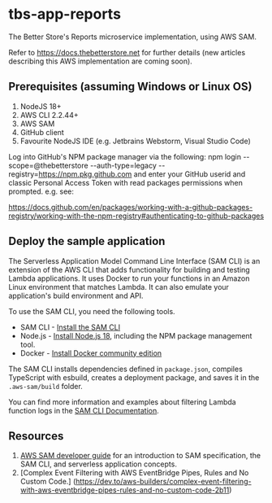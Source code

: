 # tbs-app-reports

The Better Store's Reports microservice implementation, using AWS SAM. 

Refer to https://docs.thebetterstore.net for further details (new articles describing this AWS implementation are coming soon).

## Prerequisites (assuming Windows or Linux OS)
1. NodeJS 18+
2. AWS CLI 2.2.44+
3. AWS SAM
4. GitHub client
5. Favourite NodeJS IDE (e.g. Jetbrains Webstorm, Visual Studio Code)

Log into GitHub's NPM package manager via the following:
npm login --scope=@thebetterstore --auth-type=legacy --registry=https://npm.pkg.github.com
and enter your GitHub userid and classic Personal Access Token with read packages permissions when prompted. e.g. see:

https://docs.github.com/en/packages/working-with-a-github-packages-registry/working-with-the-npm-registry#authenticating-to-github-packages


## Deploy the sample application

The Serverless Application Model Command Line Interface (SAM CLI) is an extension of the AWS CLI that adds functionality for building and testing Lambda applications. It uses Docker to run your functions in an Amazon Linux environment that matches Lambda. It can also emulate your application's build environment and API.

To use the SAM CLI, you need the following tools.

* SAM CLI - [Install the SAM CLI](https://docs.aws.amazon.com/serverless-application-model/latest/developerguide/serverless-sam-cli-install.html)
* Node.js - [Install Node.js 18](https://nodejs.org/en/), including the NPM package management tool.
* Docker - [Install Docker community edition](https://hub.docker.com/search/?type=edition&offering=community)

The SAM CLI installs dependencies defined in `package.json`, compiles TypeScript with esbuild, creates a deployment package, and saves it in the `.aws-sam/build` folder.


You can find more information and examples about filtering Lambda function logs in the [SAM CLI Documentation](https://docs.aws.amazon.com/serverless-application-model/latest/developerguide/serverless-sam-cli-logging.html).

## Resources

1. [AWS SAM developer guide](https://docs.aws.amazon.com/serverless-application-model/latest/developerguide/what-is-sam.html) for an introduction to SAM specification, the SAM CLI, and serverless application concepts.
2. [Complex Event Filtering with AWS EventBridge Pipes, Rules and No Custom Code.] (https://dev.to/aws-builders/complex-event-filtering-with-aws-eventbridge-pipes-rules-and-no-custom-code-2b11)

